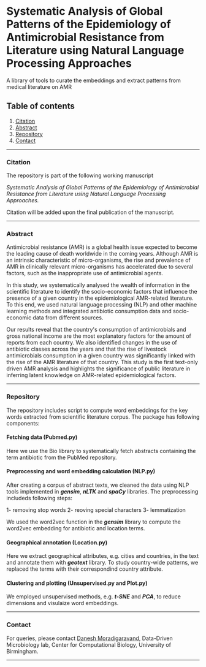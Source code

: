 # Systematic Analysis of Global Patterns of the Epidemiology of Antimicrobial Resistance from Literature using Natural Language Processing Approaches

A library of tools to curate the embeddings and extract patterns from medical literature on AMR

## Table of contents
1. [Citation](#citation)
2. [Abstract](#content)
3. [Repository](#repository)
4. [Contact](#contact)

----

### Citation <a name="citation"></a>

The repository is part of the following working manuscript 

*Systematic Analysis of Global Patterns of the Epidemiology of Antimicrobial Resistance from Literature using Natural Language Processing Approaches.*

Citation will be added upon the final publication of the manuscript.

----

### Abstract <a name="content"></a>
Antimicrobial resistance (AMR) is a global health issue expected to become the leading cause of death worldwide in the coming years. Although AMR is an intrinsic characteristic of micro-organisms, the rise and prevalence of AMR in clinically relevant micro-organisms has accelerated due to several factors, such as the inappropriate use of antimicrobial agents.

In this study, we systematically analysed the wealth of information in the scientific literature to identify the socio-economic factors that influence the presence of a given country in the epidemiological AMR-related literature. To this end, we used natural language processing (NLP) and other machine learning methods and integrated antibiotic consumption data and socio-economic data from different sources.

Our results reveal that the country's consumption of antimicrobials and gross national income are the most explanatory factors for the amount of reports from each country. We also identified changes in the use of antibiotic classes across the years and that the rise of livestock antimicrobials consumption in a given country was significantly linked with the rise of the AMR literature of that country. This study is the first text-only driven AMR analysis and highlights the significance of public literature in inferring latent knowledge on AMR-related epidemiological factors. 

----
### Repository <a name="repository"></a>

The repository includes script to compute word embeddings for the key words extracted from scientific literature corpus. The package has following components:

#### Fetching data (Pubmed.py)
Here we use the Bio library to systematically fetch abstracts containing the term antibiotic from the PubMed repository. 

#### Preprocessing and word embedding calculation (NLP.py)
After creating a corpus of abstract texts, we cleaned the data using NLP tools implemented in ***gensim***, ***nLTK*** and ***spaCy*** libraries. The preprocessing includeds following steps:

1- removing stop words 
2- reoving special characters 
3- lemmatization 

We used the word2vec function in the ***gensim*** library to compute the word2vec embedding for antibiotic and location terms. 

#### Geographical annotation (Location.py)
Here we extract geographical attributes, e.g. cities and countries, in the text and annotate them with ***geotext*** library. To study country-wide patterns, we replaced the terms with their correspondind country attribute.  

#### Clustering and plotting (Unsupervised.py and Plot.py)
We employed unsupervised methods, e.g. ***t-SNE*** and ***PCA***, to reduce dimensions and visulaize word embeddings. 

----
### Contact <a name="contact"></a>
For queries, please contact [Danesh Moradigaravand](mailto:d.moradigaravand@bham.ac.uk?subject=[GitHub]), Data-Driven Microbiology lab, Center for Computational Biology, University of Birmingham. 
 


-----

